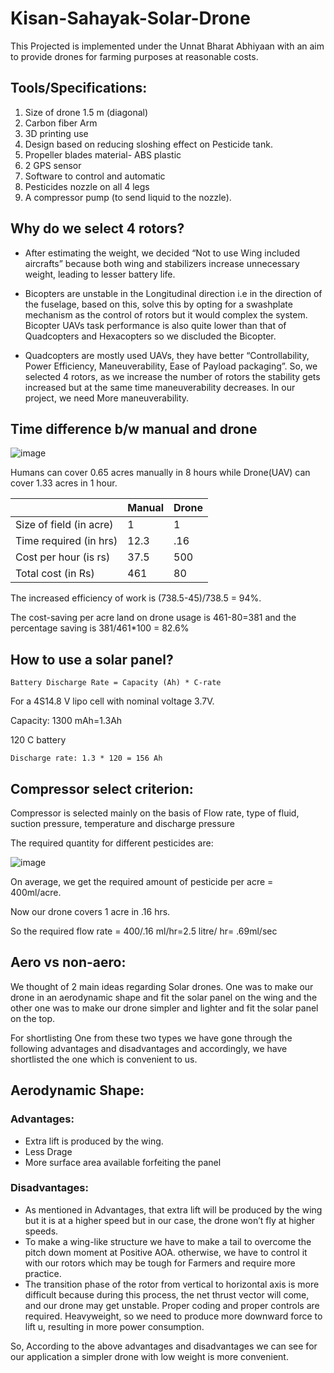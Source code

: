 # Kisan-Sahayak-Solar-Drone

This Projected is implemented under the Unnat Bharat Abhiyaan with an aim to provide drones for farming purposes at reasonable costs.

## Tools/Specifications:

1. Size of drone 1.5 m (diagonal)
2. Carbon fiber Arm
3. 3D printing use
4. Design based on reducing sloshing effect on Pesticide tank.
5. Propeller blades material- ABS plastic
6. 2 GPS sensor
7. Software to control and automatic
8. Pesticides nozzle on all 4 legs
9. A compressor pump (to send liquid to the nozzle).

## Why do we select 4 rotors?

* After estimating the weight, we decided “Not to use Wing included aircrafts” because both wing and stabilizers increase unnecessary weight, leading to lesser battery life.

* Bicopters are unstable in the Longitudinal direction i.e in the direction of the fuselage, based on this, solve this by opting for a swashplate mechanism as the control of rotors but it would complex the system. Bicopter UAVs task performance is also quite lower than that of Quadcopters and Hexacopters so we discluded the Bicopter.

* Quadcopters are mostly used UAVs, they have better “Controllability, Power Efficiency, Maneuverability, Ease of Payload packaging”. So, we selected 4 rotors, as we increase the number of rotors the stability gets increased but at the same time maneuverability decreases. In our project, we need More maneuverability. 


## Time difference b/w manual and drone

![image](https://github.com/sarthakpandey001/Kisan-Sahayak-Solar-Drone/blob/master/img/size.jpg)

Humans can cover 0.65 acres manually in 8 hours while Drone(UAV) can cover 1.33 acres in 1 hour.



| |Manual |Drone  |
|----- |----- |----- |
|Size of field (in acre) |1  |1  |
|Time required (in hrs)|12.3 |.16 |
|Cost per hour (is rs)|37.5 |500 |
|Total cost (in Rs)|461 |80 |

The increased efficiency of work is (738.5-45)/738.5 = 94%.

The cost-saving per acre land on drone usage is 461-80=381 and the percentage saving is 381/461*100 = 82.6%

## How to use a solar panel?

```Battery Discharge Rate = Capacity (Ah) * C-rate ```

For a 4S14.8 V lipo cell with nominal voltage 3.7V.

Capacity: 1300 mAh=1.3Ah

120 C battery

`Discharge rate: 1.3 * 120 = 156 Ah`

## Compressor select criterion:
Compressor is selected mainly on the basis of Flow rate, type of fluid, suction pressure, temperature and discharge pressure

The required quantity for different pesticides are:

![image](https://github.com/sarthakpandey001/Kisan-Sahayak-Solar-Drone/blob/master/img/pesticide.jpg)

On average, we get the required amount of pesticide per acre = 400ml/acre.

Now our drone covers 1 acre in .16 hrs.

So the required flow rate = 400/.16 ml/hr=2.5 litre/ hr= .69ml/sec

## Aero vs non-aero:
We thought of 2 main ideas regarding Solar drones. One was to make our drone in an aerodynamic shape and fit the solar panel 
on the wing and the other one was to make our drone simpler and lighter and fit the solar panel on the top.
   
For shortlisting One from these two types we have gone through the following advantages and disadvantages and accordingly,
we have shortlisted the one which is convenient to us.

## Aerodynamic Shape:
     
### Advantages:
- Extra lift is produced by the wing.
- Less Drage
- More surface area available forfeiting the panel

### Disadvantages:
-  As mentioned in Advantages, that extra lift will be produced by the wing but it is at a higher speed but in our case, the drone won’t fly at higher speeds.
- To make a wing-like structure we have to make a tail to overcome the pitch down moment at Positive AOA. otherwise, we have to control it with  our rotors which may be tough for Farmers and require more practice.
- The transition phase of the rotor from vertical to horizontal axis is more difficult because during this process, the net thrust vector will come, and our drone may get unstable. Proper coding and proper controls are required.
Heavyweight, so we need to produce more downward force to lift u, resulting in more power consumption.

So, According to the above advantages and disadvantages we can see for our application a simpler drone with low weight is more convenient.




